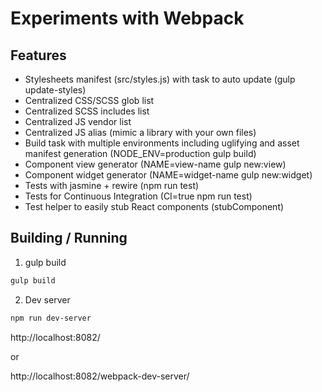 # Experiments with Webpack

## Features

* Stylesheets manifest (src/styles.js) with task to auto update (gulp update-styles)
* Centralized CSS/SCSS glob list
* Centralized SCSS includes list
* Centralized JS vendor list
* Centralized JS alias (mimic a library with your own files)
* Build task with multiple environments including uglifying and asset manifest generation (NODE_ENV=production gulp build)
* Component view generator (NAME=view-name gulp new:view)
* Component widget generator (NAME=widget-name gulp new:widget)
* Tests with jasmine + rewire (npm run test)
* Tests for Continuous Integration (CI=true npm run test)
* Test helper to easily stub React components (stubComponent)

## Building / Running

1. gulp build

```sh
gulp build
```

2. Dev server

```sh
npm run dev-server
```

http://localhost:8082/

or

http://localhost:8082/webpack-dev-server/
